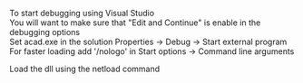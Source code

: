To start debugging using Visual Studio<br>
You will want to make sure that "Edit and Continue" is enable in the debugging options<br>
Set acad.exe in the solution Properties -> Debug -> Start external program<br>
For faster loading add '/nologo' in Start options -> Command line arguments

Load the dll using the netload command
